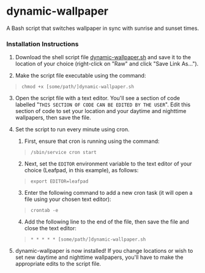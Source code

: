 # dynamic-wallpaper
A Bash script that switches wallpaper in sync with sunrise and sunset times.

### Installation Instructions
1. Download the shell script file [dynamic-wallpaper.sh](https://github.com/Andrew-van-Campen/dynamic-wallpaper/blob/main/dynamic-wallpaper.sh) and save it to the location of your choice (right-click on "Raw" and click "Save Link As...").

2. Make the script file executable using the command:
> `chmod +x [some/path/]dynamic-wallpaper.sh`

3. Open the script file with a text editor. You'll see a section of code labelled "`THIS SECTION OF CODE CAN BE EDITED BY THE USER`". Edit this section of code to set your location and your daytime and nighttime wallpapers, then save the file.

4. Set the script to run every minute using cron.
    1. First, ensure that cron is running using the command:
    > `/sbin/service cron start`

    2. Next, set the `EDITOR` environment variable to the text editor of your choice (Leafpad, in this example), as follows:
    > `export EDITOR=leafpad`

    3. Enter the following command to add a new cron task (it will open a file using your chosen text editor):
    > `crontab -e`

    4. Add the following line to the end of the file, then save the file and close the text editor:
    > `* * * * * [some/path/]dynamic-wallpaper.sh`

5. dynamic-wallpaper is now installed! If you change locations or wish to set new daytime and nighttime wallpapers, you'll have to make the appropriate edits to the script file.
